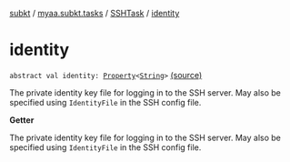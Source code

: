 [subkt](../../index.md) / [myaa.subkt.tasks](../index.md) / [SSHTask](index.md) / [identity](./identity.md)

# identity

`abstract val identity: `[`Property`](https://docs.gradle.org/current/javadoc/org/gradle/api/provider/Property.html)`<`[`String`](https://kotlinlang.org/api/latest/jvm/stdlib/kotlin/-string/index.html)`>` [(source)](https://github.com/Myaamori/SubKt/blob/0.1.13/src/main/kotlin/myaa/subkt/tasks/tasks.kt#L1906)

The private identity key file for logging in to the SSH server.
May also be specified using `IdentityFile` in the SSH config file.

**Getter**

The private identity key file for logging in to the SSH server.
May also be specified using `IdentityFile` in the SSH config file.

